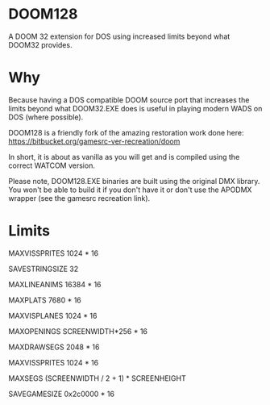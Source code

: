 # DOOM128
A DOOM 32 extension for DOS using increased limits beyond what DOOM32 provides.

# Why
Because having a DOS compatible DOOM source port that increases the limits beyond what DOOM32.EXE does is useful in playing modern WADS on DOS (where possible).

DOOM128 is a friendly fork of the amazing restoration work done here:
https://bitbucket.org/gamesrc-ver-recreation/doom

In short, it is about as vanilla as you will get and is compiled using the correct WATCOM version.

Please note, DOOM128.EXE binaries are built using the original DMX library.  You won't be able to build it if you don't have it or don't use the APODMX wrapper (see the gamesrc recreation link).

# Limits
MAXVISSPRITES    1024 * 16

SAVESTRINGSIZE 32

MAXLINEANIMS        16384 * 16

MAXPLATS    7680 * 16

MAXVISPLANES    1024 * 16

MAXOPENINGS        SCREENWIDTH*256 * 16

MAXDRAWSEGS        2048 * 16

MAXVISSPRITES    1024 * 16

MAXSEGS (SCREENWIDTH / 2 + 1) * SCREENHEIGHT

SAVEGAMESIZE 0x2c0000 * 16